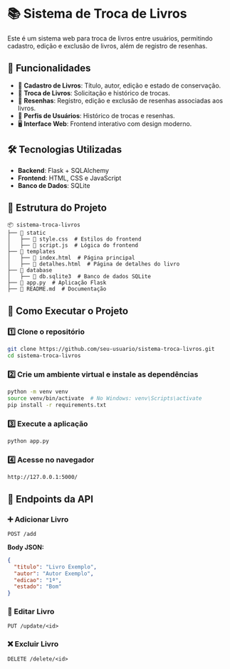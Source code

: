 # 📚 Sistema de Troca de Livros

Este é um sistema web para troca de livros entre usuários, permitindo cadastro, edição e exclusão de livros, além de registro de resenhas.

## 🚀 Funcionalidades

- 📖 **Cadastro de Livros**: Título, autor, edição e estado de conservação.
- 🔄 **Troca de Livros**: Solicitação e histórico de trocas.
- 📝 **Resenhas**: Registro, edição e exclusão de resenhas associadas aos livros.
- 👤 **Perfis de Usuários**: Histórico de trocas e resenhas.
- 🖥 **Interface Web**: Frontend interativo com design moderno.

## 🛠 Tecnologias Utilizadas

- **Backend**: Flask + SQLAlchemy
- **Frontend**: HTML, CSS e JavaScript
- **Banco de Dados**: SQLite

## 📂 Estrutura do Projeto

```
📦 sistema-troca-livros
├── 📂 static
│   ├── 📄 style.css  # Estilos do frontend
│   ├── 📄 script.js  # Lógica do frontend
├── 📂 templates
│   ├── 📄 index.html  # Página principal
│   ├── 📄 detalhes.html  # Página de detalhes do livro
├── 📂 database
│   ├── 📄 db.sqlite3  # Banco de dados SQLite
├── 📄 app.py  # Aplicação Flask
├── 📄 README.md  # Documentação
```

## 🏁 Como Executar o Projeto

### 1️⃣ Clone o repositório
```bash
git clone https://github.com/seu-usuario/sistema-troca-livros.git
cd sistema-troca-livros
```

### 2️⃣ Crie um ambiente virtual e instale as dependências
```bash
python -m venv venv
source venv/bin/activate  # No Windows: venv\Scripts\activate
pip install -r requirements.txt
```

### 3️⃣ Execute a aplicação
```bash
python app.py
```

### 4️⃣ Acesse no navegador
```
http://127.0.0.1:5000/
```

## 📌 Endpoints da API

### ➕ Adicionar Livro
```http
POST /add
```
**Body JSON:**
```json
{
  "titulo": "Livro Exemplo",
  "autor": "Autor Exemplo",
  "edicao": "1ª",
  "estado": "Bom"
}
```

### 🔄 Editar Livro
```http
PUT /update/<id>
```

### ❌ Excluir Livro
```http
DELETE /delete/<id>
```
